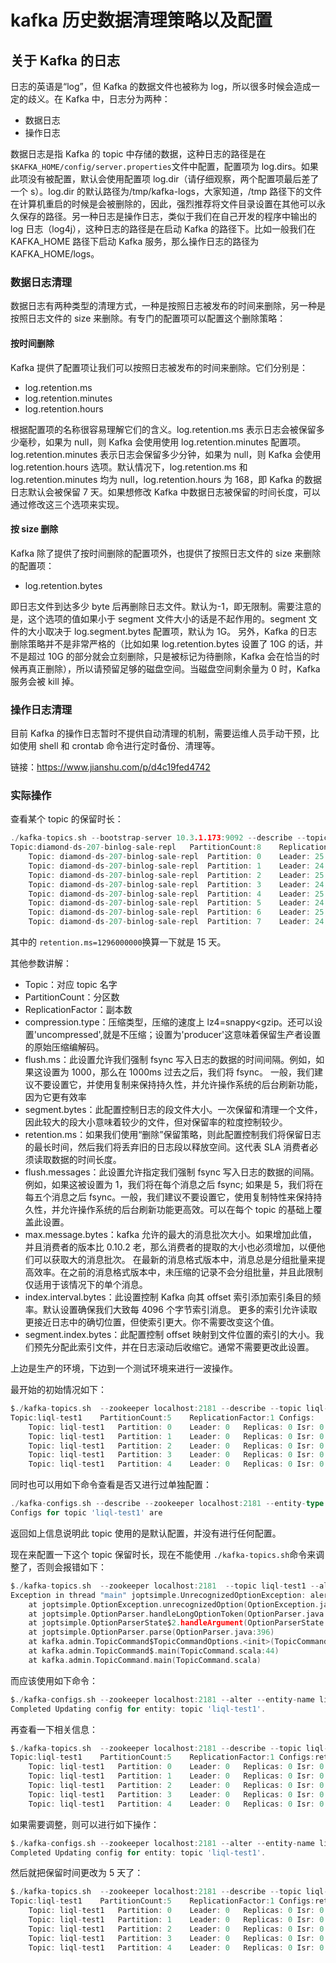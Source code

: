 # kafka 历史数据清理策略以及配置

## 关于 Kafka 的日志

日志的英语是“log”，但 Kafka 的数据文件也被称为 log，所以很多时候会造成一定的歧义。在 Kafka 中，日志分为两种：

* 数据日志
* 操作日志

数据日志是指 Kafka 的 topic 中存储的数据，这种日志的路径是在`$KAFKA_HOME/config/server.properties`​文件中配置，配置项为 log.dirs。如果此项没有被配置，默认会使用配置项 log.dir（请仔细观察，两个配置项最后差了一个 s）。log.dir  的默认路径为/tmp/kafka-logs，大家知道，/tmp  路径下的文件在计算机重启的时候是会被删除的，因此，强烈推荐将文件目录设置在其他可以永久保存的路径。另一种日志是操作日志，类似于我们在自己开发的程序中输出的 log 日志（log4j），这种日志的路径是在启动 Kafka 的路径下。比如一般我们在 KAFKA\_HOME 路径下启动 Kafka  服务，那么操作日志的路径为 KAFKA\_HOME/logs。

### 数据日志清理

数据日志有两种类型的清理方式，一种是按照日志被发布的时间来删除，另一种是按照日志文件的 size 来删除。有专门的配置项可以配置这个删除策略：

#### 按时间删除

Kafka 提供了配置项让我们可以按照日志被发布的时间来删除。它们分别是：

* log.retention.ms
* log.retention.minutes
* log.retention.hours

根据配置项的名称很容易理解它们的含义。log.retention.ms 表示日志会被保留多少毫秒，如果为 null，则 Kafka 会使用使用 log.retention.minutes  配置项。log.retention.minutes 表示日志会保留多少分钟，如果为 null，则 Kafka 会使用  log.retention.hours 选项。默认情况下，log.retention.ms 和 log.retention.minutes 均为 null，log.retention.hours 为 168，即 Kafka 的数据日志默认会被保留 7 天。如果想修改 Kafka  中数据日志被保留的时间长度，可以通过修改这三个选项来实现。

#### 按 size 删除

Kafka 除了提供了按时间删除的配置项外，也提供了按照日志文件的 size 来删除的配置项：

* log.retention.bytes

即日志文件到达多少 byte 后再删除日志文件。默认为-1，即无限制。需要注意的是，这个选项的值如果小于 segment 文件大小的话是不起作用的。segment 文件的大小取决于 log.segment.bytes 配置项，默认为 1G。 另外，Kafka 的日志删除策略并不是非常严格的（比如如果 log.retention.bytes 设置了 10G 的话，并不是超过 10G  的部分就会立刻删除，只是被标记为待删除，Kafka 会在恰当的时候再真正删除），所以请预留足够的磁盘空间。当磁盘空间剩余量为 0 时，Kafka 服务会被 kill 掉。

### 操作日志清理

目前 Kafka 的操作日志暂时不提供自动清理的机制，需要运维人员手动干预，比如使用 shell 和 crontab 命令进行定时备份、清理等。

链接：https://www.jianshu.com/p/d4c19fed4742

### 实际操作

查看某个 topic 的保留时长：

```go
./kafka-topics.sh --bootstrap-server 10.3.1.173:9092 --describe --topic diamond-ds-207-binlog-sale-repl
Topic:diamond-ds-207-binlog-sale-repl	PartitionCount:8	ReplicationFactor:2	Configs:compression.type=snappy,flush.ms=10000,segment.bytes=1073741824,retention.ms=1296000000,flush.messages=20000,max.message.bytes=30000000,index.interval.bytes=4096,segment.index.bytes=10485760
	Topic: diamond-ds-207-binlog-sale-repl	Partition: 0	Leader: 25	Replicas: 25,24	Isr: 24,25
	Topic: diamond-ds-207-binlog-sale-repl	Partition: 1	Leader: 24	Replicas: 24,25	Isr: 25,24
	Topic: diamond-ds-207-binlog-sale-repl	Partition: 2	Leader: 25	Replicas: 25,24	Isr: 24,25
	Topic: diamond-ds-207-binlog-sale-repl	Partition: 3	Leader: 24	Replicas: 24,25	Isr: 24,25
	Topic: diamond-ds-207-binlog-sale-repl	Partition: 4	Leader: 25	Replicas: 25,24	Isr: 25,24
	Topic: diamond-ds-207-binlog-sale-repl	Partition: 5	Leader: 24	Replicas: 24,25	Isr: 25,24
	Topic: diamond-ds-207-binlog-sale-repl	Partition: 6	Leader: 25	Replicas: 25,24	Isr: 24,25
	Topic: diamond-ds-207-binlog-sale-repl	Partition: 7	Leader: 24	Replicas: 24,25	Isr: 24,25
```

其中的 `retention.ms=1296000000`​换算一下就是 15 天。

其他参数讲解：

* Topic：对应 topic 名字
* PartitionCount：分区数
* ReplicationFactor：副本数
* compression.type：压缩类型，压缩的速度上 lz4\=snappy\<gzip。还可以设置'uncompressed',就是不压缩；设置为'producer'这意味着保留生产者设置的原始压缩编解码。
* flush.ms：此设置允许我们强制 fsync 写入日志的数据的时间间隔。例如，如果这设置为 1000，那么在 1000ms 过去之后，我们将 fsync。 一般，我们建议不要设置它，并使用复制来保持持久性，并允许操作系统的后台刷新功能，因为它更有效率
* segment.bytes：此配置控制日志的段文件大小。一次保留和清理一个文件，因此较大的段大小意味着较少的文件，但对保留率的粒度控制较少。
* retention.ms：如果我们使用“删除”保留策略，则此配置控制我们将保留日志的最长时间，然后我们将丢弃旧的日志段以释放空间。这代表 SLA 消费者必须读取数据的时间长度。
* flush.messages：此设置允许指定我们强制 fsync 写入日志的数据的间隔。例如，如果这被设置为 1，我们将在每个消息之后 fsync; 如果是 5，我们将在每五个消息之后  fsync。一般，我们建议不要设置它，使用复制特性来保持持久性，并允许操作系统的后台刷新功能更高效。可以在每个 topic 的基础上覆盖此设置。
* max.message.bytes：kafka 允许的最大的消息批次大小。如果增加此值，并且消费者的版本比 0.10.2 老，那么消费者的提取的大小也必须增加，以便他们可以获取大的消息批次。 在最新的消息格式版本中，消息总是分组批量来提高效率。在之前的消息格式版本中，未压缩的记录不会分组批量，并且此限制仅适用于该情况下的单个消息。
* index.interval.bytes：此设置控制 Kafka 向其 offset 索引添加索引条目的频率。默认设置确保我们大致每 4096 个字节索引消息。 更多的索引允许读取更接近日志中的确切位置，但使索引更大。你不需要改变这个值。
* segment.index.bytes：此配置控制 offset 映射到文件位置的索引的大小。我们预先分配此索引文件，并在日志滚动后收缩它。通常不需要更改此设置。

上边是生产的环境，下边到一个测试环境来进行一波操作。

最开始的初始情况如下：

```go
$./kafka-topics.sh  --zookeeper localhost:2181 --describe --topic liql-test1
Topic:liql-test1	PartitionCount:5	ReplicationFactor:1	Configs:
	Topic: liql-test1	Partition: 0	Leader: 0	Replicas: 0	Isr: 0
	Topic: liql-test1	Partition: 1	Leader: 0	Replicas: 0	Isr: 0
	Topic: liql-test1	Partition: 2	Leader: 0	Replicas: 0	Isr: 0
	Topic: liql-test1	Partition: 3	Leader: 0	Replicas: 0	Isr: 0
	Topic: liql-test1	Partition: 4	Leader: 0	Replicas: 0	Isr: 0
```

同时也可以用如下命令查看是否又进行过单独配置：

```go
./kafka-configs.sh --describe --zookeeper localhost:2181 --entity-type topics  --entity-name liql-test1
Configs for topic 'liql-test1' are
```

返回如上信息说明此 topic 使用的是默认配置，并没有进行任何配置。

现在来配置一下这个 topic 保留时长，现在不能使用 `./kafka-topics.sh`​命令来调整了，否则会报错如下：

```go
$./kafka-topics.sh  --zookeeper localhost:2181  --topic liql-test1 --alert --config retention.ms=2678400000
Exception in thread "main" joptsimple.UnrecognizedOptionException: alert is not a recognized option
	at joptsimple.OptionException.unrecognizedOption(OptionException.java:108)
	at joptsimple.OptionParser.handleLongOptionToken(OptionParser.java:510)
	at joptsimple.OptionParserState$2.handleArgument(OptionParserState.java:56)
	at joptsimple.OptionParser.parse(OptionParser.java:396)
	at kafka.admin.TopicCommand$TopicCommandOptions.<init>(TopicCommand.scala:358)
	at kafka.admin.TopicCommand$.main(TopicCommand.scala:44)
	at kafka.admin.TopicCommand.main(TopicCommand.scala)
```

而应该使用如下命令：

```go
$./kafka-configs.sh --zookeeper localhost:2181 --alter --entity-name liql-test1 --entity-type topics --add-config retention.ms=1296000000
Completed Updating config for entity: topic 'liql-test1'.
```

再查看一下相关信息：

```go
$./kafka-topics.sh  --zookeeper localhost:2181 --describe --topic liql-test1
Topic:liql-test1	PartitionCount:5	ReplicationFactor:1	Configs:retention.ms=1296000000
	Topic: liql-test1	Partition: 0	Leader: 0	Replicas: 0	Isr: 0
	Topic: liql-test1	Partition: 1	Leader: 0	Replicas: 0	Isr: 0
	Topic: liql-test1	Partition: 2	Leader: 0	Replicas: 0	Isr: 0
	Topic: liql-test1	Partition: 3	Leader: 0	Replicas: 0	Isr: 0
	Topic: liql-test1	Partition: 4	Leader: 0	Replicas: 0	Isr: 0
```

如果需要调整，则可以进行如下操作：

```go
$./kafka-configs.sh --zookeeper localhost:2181 --alter --entity-name liql-test1 --entity-type topics --add-config retention.ms=432000000
Completed Updating config for entity: topic 'liql-test1'.
```

然后就把保留时间更改为 5 天了：

```go
$./kafka-topics.sh  --zookeeper localhost:2181 --describe --topic liql-test1
Topic:liql-test1	PartitionCount:5	ReplicationFactor:1	Configs:retention.ms=432000000
	Topic: liql-test1	Partition: 0	Leader: 0	Replicas: 0	Isr: 0
	Topic: liql-test1	Partition: 1	Leader: 0	Replicas: 0	Isr: 0
	Topic: liql-test1	Partition: 2	Leader: 0	Replicas: 0	Isr: 0
	Topic: liql-test1	Partition: 3	Leader: 0	Replicas: 0	Isr: 0
	Topic: liql-test1	Partition: 4	Leader: 0	Replicas: 0	Isr: 0
```
